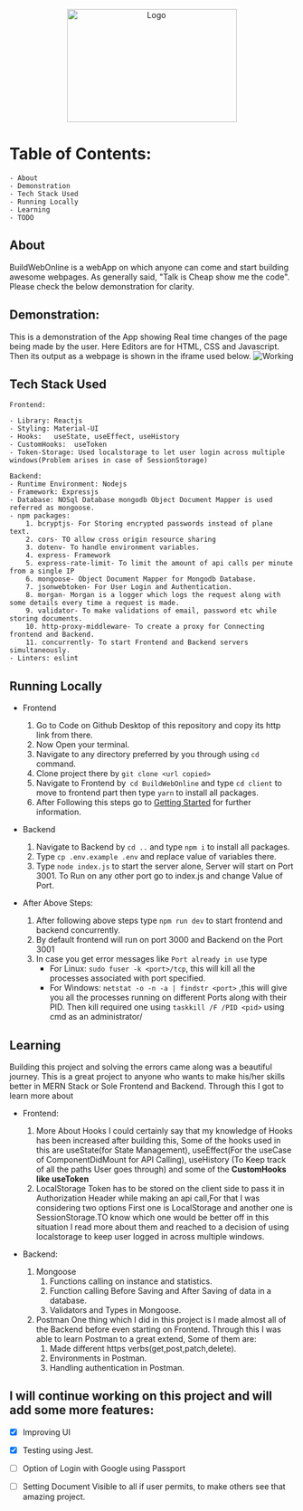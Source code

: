 <p align="center">
    <img src="https://user-images.githubusercontent.com/63748249/122639234-693ca580-d116-11eb-978f-574866e06c4d.png" alt="Logo" height="200" width="300"></img>
</p>

# Table of Contents:
    - About
    - Demonstration
    - Tech Stack Used
    - Running Locally
    - Learning
    - TODO

## About
BuildWebOnline is a webApp on which anyone can come and start building awesome webpages. As generally said, "Talk is Cheap show me the code". Please check the below demonstration for clarity.

## Demonstration:
This is a demonstration of the App showing Real time changes of the page being made by the user. Here Editors are for HTML, CSS and Javascript. Then its output as a webpage is shown in the iframe used below.
![Working](https://user-images.githubusercontent.com/63748249/122638995-157d8c80-d115-11eb-82cc-565490424d10.gif)


## Tech Stack Used
```
Frontend:

- Library: Reactjs
- Styling: Material-UI
- Hooks:   useState, useEffect, useHistory
- CustomHooks:  useToken
- Token-Storage: Used localstorage to let user login across multiple windows(Problem arises in case of SessionStorage)

Backend:
- Runtime Environment: Nodejs
- Framework: Expressjs
- Database: NOSql Database mongodb Object Document Mapper is used referred as mongoose.
- npm packages:  
    1. bcryptjs- For Storing encrypted passwords instead of plane text.
    2. cors- TO allow cross origin resource sharing
    3. dotenv- To handle environment variables.
    4. express- Framework
    5. express-rate-limit- To limit the amount of api calls per minute from a single IP
    6. mongoose- Object Document Mapper for Mongodb Database.
    7. jsonwebtoken- For User Login and Authentication.
    8. morgan- Morgan is a logger which logs the request along with some details every time a request is made. 
    9. validator- To make validations of email, password etc while storing documents.
    10. http-proxy-middleware- To create a proxy for Connecting frontend and Backend.
    11. concurrently- To start Frontend and Backend servers simultaneously.
- Linters: eslint
```

## Running Locally
- Frontend
     1. Go to Code on Github Desktop of this repository and copy its http link from there.
     2. Now Open your terminal.   <br>
     3. Navigate to any directory preferred by you through using `cd` command.<br>
     4. Clone project there by `git clone <url copied>`<br>
     5. Navigate to Frontend by` cd BuildWebOnline` and type `cd client` to move to frontend part then type `yarn` to install all packages.<br>
     6. After Following this steps go to  [Getting Started](https://github.com/Naman-1234/BuildWebOnline-Frontend/blob/main/README.md#getting-started-with-create-react-app) for further information.<br>

- Backend<br>
     1. Navigate to Backend by `cd ..` and type `npm i` to install all packages.<br>
     2. Type `cp .env.example .env` and replace value of variables there.<br>
     3. Type `node index.js` to start the server alone, Server will start on Port 3001. To Run on any other port go to index.js and change Value of Port.<br>

- After Above Steps:
    1. After following above steps type `npm run dev` to start frontend and backend concurrently.
    2. By default frontend will run on port 3000 and Backend on the Port 3001
    3. In case you get error messages like `Port already in use` type
        - For Linux: `sudo fuser -k <port>/tcp`, this will kill all the processes associated with port specified.
        - For Windows: `netstat -o -n -a | findstr <port>` ,this will give you all the processes running on different Ports along with their PID. Then kill required one using `taskkill /F /PID <pid>` using cmd as an administrator/

## Learning
Building this project and solving the errors came along was a beautiful journey. This is a great project to anyone who wants to make his/her skills better in MERN Stack or Sole Frontend and Backend.
Through this I got to learn more about
- Frontend:
    1. More About Hooks
       I could certainly say that my knowledge of Hooks has been increased after building this, Some of the hooks used in this are useState(for State Management), useEffect(For the useCase of ComponentDidMount for API Calling), useHistory (To Keep track of all the paths User goes through) and some of the <strong>CustomHooks like useToken</strong>
    2. LocalStorage
       Token has to be stored on the client side to pass it in Authorization Header while making an api call,For that I was considering two options First one is LocalStorage and another one is SessionStorage.TO know which one would be better off in this situation I read more about them and reached to a decision of using localstorage to keep user logged in across multiple windows.
   
- Backend:
    1. Mongoose
       1. Functions calling on instance and statistics.
       2. Function calling Before Saving and After Saving of data in a database.
       3. Validators and Types in Mongoose.
    2. Postman
       One thing which I did in this project is I made almost all of the Backend before even starting on Frontend. Through this I was able to learn Postman to a great extend, Some of them are:<br>
       1. Made different https verbs(get,post,patch,delete).
       2. Environments in Postman.
       3. Handling authentication in Postman.

## I will continue working on this project and will add some more features:
- [X]   Improving UI
- [X]   Testing using Jest.
- [ ]   Option of Login with Google using Passport
- [ ]  Setting Document Visible to all if user permits, to make others see that amazing project.
  
